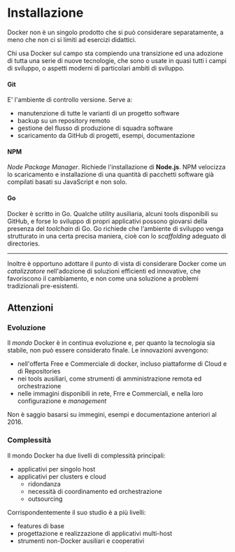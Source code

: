 # Installazione

Docker non è un singolo prodotto che si può considerare separatamente, a meno che non ci si limiti ad esercizi didattici.

Chi usa Docker sul campo sta compiendo una transizione ed una adozione di tutta una serie di nuove tecnologie, che sono o usate in quasi tutti i campi di sviluppo, o aspetti moderni di particolari ambiti di sviluppo.

#### Git

E' l'ambiente di controllo versione. Serve a:
* manutenzione di tutte le varianti di un progetto software
* backup su un repository remoto
* gestione del flusso di produzione di squadra software
* scaricamento da GitHub di progetti, esempi, documentazione

#### NPM

_Node Package Manager_. Richiede l'installazione di **Node.js**.
NPM velocizza lo scaricamento e installazione di una quantità di pacchetti software già compilati basati su JavaScript e non solo.

#### Go

Docker è scritto in Go. Qualche utility ausiliaria, alcuni tools disponibili su GitHub, e forse lo sviluppo di propri applicativi possono giovarsi della presenza del _toolchain_ di Go.
Go richiede che l'ambiente di sviluppo venga strutturato in una certa precisa maniera, cioè con lo _scaffolding_ adeguato di directories.

---

Inoltre è opportuno adottare il punto di vista di considerare Docker come un _catalizzatore_ nell'adozione di soluzioni efficienti ed innovative, che favoriscono il cambiamento, e non come una soluzione a problemi tradizionali pre-esistenti.

## Attenzioni

### Evoluzione

Il _mondo_ Docker è in continua evoluzione e, per quanto la tecnologia sia stabile, non può essere considerato finale.
Le innovazioni avvengono:
* nell'offerta Free e Commerciale di docker, incluso piattaforme di Cloud e di Repositories
* nei tools ausiliari, come strumenti di amministrazione remota ed orchestrazione
* nelle immagini disponibili in rete, Frre e Commerciali, e nella loro configurazione e _management_

Non è saggio basarsi su immegini, esempi e documentazione anteriori al 2016.

### Complessità

Il mondo Docker ha due livelli di complessità principali:
* applicativi per singolo host
* applicativi per clusters e cloud
    * ridondanza
    * necessità di coordinamento ed orchestrazione
    * outsourcing

Corrispondentemente il suo studio è a più livelli:
* features di base
* progettazione e realizzazione di applicativi multi-host
* strumenti non-Docker ausiliari e cooperativi

